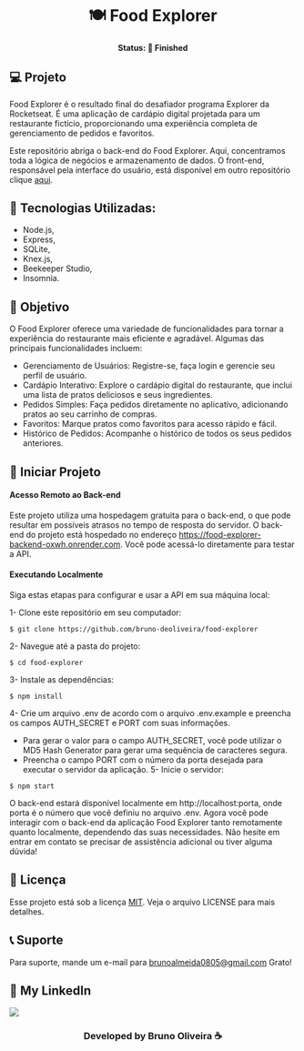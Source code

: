 <h1 align="center"> 🍽️ Food Explorer </h1>
<h4 align="center"> Status: 🚀 Finished </h4>


  
## 💻 Projeto
Food Explorer é o resultado final do desafiador programa Explorer da Rocketseat. É uma aplicação de cardápio digital projetada para um restaurante fictício, proporcionando uma experiência completa de gerenciamento de pedidos e favoritos.

Este repositório abriga o back-end do Food Explorer. Aqui, concentramos toda a lógica de negócios e armazenamento de dados. O front-end, responsável pela interface do usuário, está disponível em outro repositório clique [aqui](https://github.com/bruno-deoliveira/food-explorer-front-end).

## 🚀 Tecnologias Utilizadas:
- Node.js, 
- Express, 
- SQLite,
- Knex.js,
- Beekeeper Studio,
- Insomnia.

## 🔖 Objetivo
O Food Explorer oferece uma variedade de funcionalidades para tornar a experiência do restaurante mais eficiente e agradável. Algumas das principais funcionalidades incluem:
- Gerenciamento de Usuários: Registre-se, faça login e gerencie seu perfil de usuário.
- Cardápio Interativo: Explore o cardápio digital do restaurante, que inclui uma lista de pratos deliciosos e seus ingredientes.
- Pedidos Simples: Faça pedidos diretamente no aplicativo, adicionando pratos ao seu carrinho de compras.
- Favoritos: Marque pratos como favoritos para acesso rápido e fácil.
- Histórico de Pedidos: Acompanhe o histórico de todos os seus pedidos anteriores.

## 💾 Iniciar Projeto
#### Acesso Remoto ao Back-end
Este projeto utiliza uma hospedagem gratuita para o back-end, o que pode resultar em possíveis atrasos no tempo de resposta do servidor.
O back-end do projeto está hospedado no endereço https://food-explorer-backend-oxwh.onrender.com. Você pode acessá-lo diretamente para testar a API.

#### Executando Localmente ####
Siga estas etapas para configurar e usar a API em sua máquina local:

1- Clone este repositório em seu computador:
```
$ git clone https://github.com/bruno-deoliveira/food-explorer
````
2- Navegue até a pasta do projeto:
```
$ cd food-explorer
```
3- Instale as dependências:
```
$ npm install
```
4- Crie um arquivo .env de acordo com o arquivo .env.example e preencha os campos AUTH_SECRET e PORT com suas informações.
- Para gerar o valor para o campo AUTH_SECRET, você pode utilizar o MD5 Hash Generator para gerar uma sequência de caracteres segura.
- Preencha o campo PORT com o número da porta desejada para executar o servidor da aplicação.
5- Inicie o servidor:
```
$ npm start
```
O back-end estará disponível localmente em http://localhost:porta, onde porta é o número que você definiu no arquivo .env.
Agora você pode interagir com o back-end da aplicação Food Explorer tanto remotamente quanto localmente, dependendo das suas necessidades.
Não hesite em entrar em contato se precisar de assistência adicional ou tiver alguma dúvida!

## 📝 Licença
Esse projeto está sob a licença [MIT](https://github.com/bruno-deoliveira/food-explorer/blob/main/LICENSE). Veja o arquivo LICENSE para mais detalhes.

## 📞 Suporte
Para suporte, mande um e-mail para brunoalmeida0805@gmail.com Grato!

## 🔎 My LinkedIn 
<a href="https://www.linkedin.com/in/bruno-almeida-deoliveira"><img src="https://img.shields.io/badge/LinkedIn-0077B5?style=for-the-badge&logo=linkedin&logoColor=white"/></a>

<h3 align="center">Developed by Bruno Oliveira ☕</h3>

